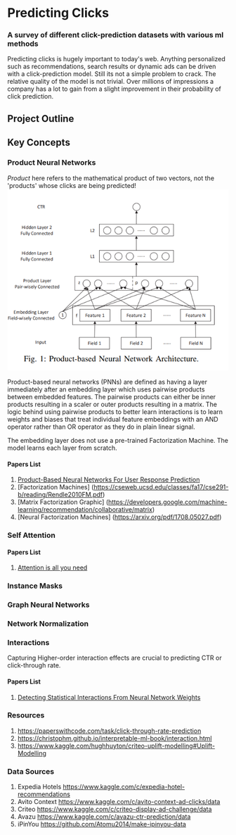 # Predicting Clicks
### A survey of different click-prediction datasets with various ml methods

Predicting clicks is hugely important to today's web. Anything personalized such as recommendations, search results or dynamic ads can be driven with a click-prediction model. Still its not a simple problem to crack. The relative quality of the model is not trivial. Over millions of impressions a company has a lot to gain from a slight improvement in their probability of click prediction. 


## Project Outline

## Key Concepts

### Product Neural Networks
*Product* here refers to the mathematical product of two vectors, not the 'products' whose clicks are being predicted!
![Product Based Neural Network](images/product_neural_net.png)

Product-based neural networks (PNNs) are defined as having a layer immediately after an embedding layer which uses pairwise products between embedded features. The pairwise products can either be inner products resulting in a scaler or outer products resulting in a matrix. The logic behind using pairwise products to better learn interactions is to learn weights and biases that treat individual feature embeddings with an AND operator rather than OR operator as they do in plain linear signal. 

The embedding layer does not use a pre-trained Factorization Machine. The model learns each layer from scratch. 


#### Papers List
1. [Product-Based Neural Networks For User Response Prediction](https://arxiv.org/pdf/1611.00144v1.pdf)
2. [Factorization Machines] (https://cseweb.ucsd.edu/classes/fa17/cse291-b/reading/Rendle2010FM.pdf)
3. [Matrix Factorization Graphic] (https://developers.google.com/machine-learning/recommendation/collaborative/matrix)
4. [Neural Factorization Machines] (https://arxiv.org/pdf/1708.05027.pdf)

### Self Attention

#### Papers List
1. [Attention is all you need](https://arxiv.org/pdf/1706.03762.pdf)

### Instance Masks

### Graph Neural Networks

### Network Normalization

### Interactions
Capturing Higher-order interaction effects are crucial to predicting CTR or click-through rate. 

#### Papers List
1. [Detecting Statistical Interactions From Neural Network Weights](https://openreview.net/pdf?id=ByOfBggRZ)



### Resources

1. https://paperswithcode.com/task/click-through-rate-prediction
2. https://christophm.github.io/interpretable-ml-book/interaction.html
3. https://www.kaggle.com/hughhuyton/criteo-uplift-modelling#Uplift-Modelling


### Data Sources

1. Expedia Hotels https://www.kaggle.com/c/expedia-hotel-recommendations
2. Avito Context https://www.kaggle.com/c/avito-context-ad-clicks/data
3. Criteo https://www.kaggle.com/c/criteo-display-ad-challenge/data
4. Avazu https://www.kaggle.com/c/avazu-ctr-prediction/data
4. iPinYou https://github.com/Atomu2014/make-ipinyou-data

